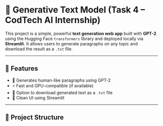 # 🧠 Generative Text Model (Task 4 – CodTech AI Internship)

This project is a simple, powerful **text generation web app** built with **GPT-2** using the Hugging Face `transformers` library and deployed locally via **Streamlit**. It allows users to generate paragraphs on any topic and download the result as a `.txt` file.

---

## 🚀 Features

- 📝 Generates human-like paragraphs using GPT-2
- ⚡ Fast and GPU-compatible (if available)
- 🧾 Option to download generated text as a `.txt` file
- 🧱 Clean UI using Streamlit

---

## 📂 Project Structure

